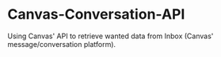 # Canvas-Conversation-API
Using Canvas' API to retrieve wanted data from Inbox (Canvas' message/conversation platform).
